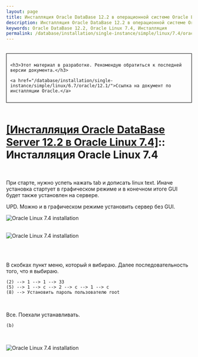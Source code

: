 ```yaml
---
layout: page
title: Инсталляция Oracle DataBase 12.2 в операционной системе Oracle Linux 7.4 - Инсталляция Oracle Linux 7.4
description: Инсталляция Oracle DataBase 12.2 в операционной системе Oracle Linux 7.4 - Инсталляция Oracle Linux 7.4
keywords: Oracle DataBase 12.2, Oracle Linux 7.4, Инсталляция
permalink: /database/installation/single-instance/simple/linux/7.4/oracle/12.2/oel-7.4-installation/
---
```


<br/>

<div style="padding:10px; border:thin solid black;">

	<h3>Этот материал в разработке. Рекомендую обратиться к последней версии документа.</h3>

    <a href="/database/installation/single-instance/simple/linux/6.7/oracle/12.1/">Ссылка на документ по инсталляции Oracle.</a>

</div>

<br/>

# <a href="/database/installation/single-instance/simple/linux/7.4/oracle/12.2/">[Инсталляция Oracle DataBase Server 12.2 в Oracle Linux 7.4]</a>:: Инсталляция Oracle Linux 7.4

<br/>

При старте, нужно успеть нажать tab и дописать linux text. Иначе установка стартует в графическом режиме и в конечном итоге GUI будет также установлен на сервере.

UPD. Можно и в графическом режиме установить сервер без GUI.


<img src="//img.oracledba.net/01-database/02-installation/01-single-instance/01-simple/02-linux/7.4/oracle/12.2/01-oel-7.4-installation/oel-7.4-installation-01.png" border="0" alt="Oracle Linux 7.4 installation"><br/><br/>


<img src="//img.oracledba.net/01-database/02-installation/01-single-instance/01-simple/02-linux/7.4/oracle/12.2/01-oel-7.4-installation/oel-7.4-installation-02.png" border="0" alt="Oracle Linux 7.4 installation"><br/><br/>


<br/>

В скобках пункт меню, который я вибираю. Далее последовательность того, что я выбираю.

    (2) --> 1 --> 1 --> 33
    (5) --> 1 --> c --> 2 --> c --> 1 --> c
    (8) --> Установить пароль пользователю root

<br/>

Все. Поехали устанавливать.

    (b)


<br/>

<img src="//img.oracledba.net/01-database/02-installation/01-single-instance/01-simple/02-linux/7.4/oracle/12.2/01-oel-7.4-installation/oel-7.4-installation-03.png" border="0" alt="Oracle Linux 7.4 installation"><br/><br/>
